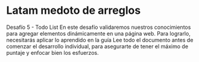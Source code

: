 # Latam medoto de arreglos

Desafío 5 - Todo List
En este desafío validaremos nuestros conocimientos para agregar elementos
dinámicamente en una página web. Para lograrlo, necesitarás aplicar lo aprendido en la guía
Lee todo el documento antes de comenzar el desarrollo individual, para asegurarte de tener
el máximo de puntaje y enfocar bien los esfuerzos.
